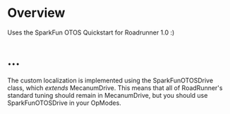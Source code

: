 # Overview

Uses the SparkFun OTOS Quickstart for Roadrunner 1.0 :)

# ...
The custom localization is implemented using the SparkFunOTOSDrive class, which *extends* MecanumDrive.
This means that all of RoadRunner's standard tuning should remain in MecanumDrive, but you should use SparkFunOTOSDrive
in your OpModes.
